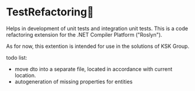 # TestRefactoring🐓

Helps in development of unit tests and integration unit tests. 
This is a code refactoring extension for the .NET Compiler Platform ("Roslyn").

As for now, this extention is intended for use in the solutions of KSK Group.

todo list:
- move dto into a separate file, located in accordance with  current location. 
- autogeneration of missing properties for entities
